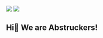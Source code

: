 [![][Official-website-ima]][Official-website] [![][MCMOD-ima]][MCMOD]
## Hi👋 We are Abstruckers!

[MCMOD-ima]:https://img.shields.io/badge/MCMOD-Abstruck-green
[MCMOD]:https://www.mcmod.cn/author/25485.html
[Official-website-ima]:https://img.shields.io/badge/OFFICIAL%20WEBSITE-Abstruck-red
[Official-website]:http://Abstruck-Studio.github.io

